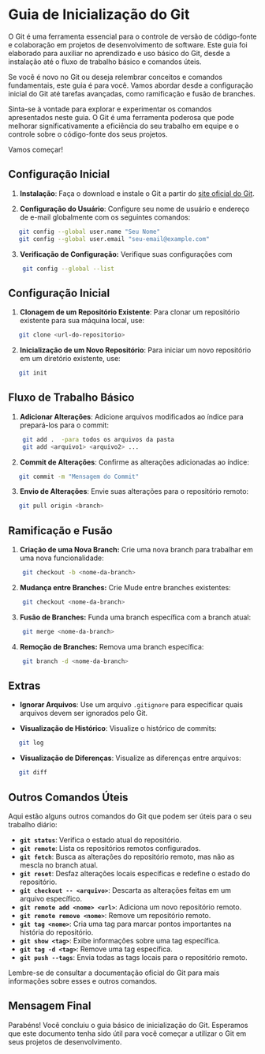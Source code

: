 # Guia de Inicialização do Git

O Git é uma ferramenta essencial para o controle de versão de código-fonte e colaboração em projetos de desenvolvimento de software. Este guia foi elaborado para auxiliar no aprendizado e uso básico do Git, desde a instalação até o fluxo de trabalho básico e comandos úteis.

Se você é novo no Git ou deseja relembrar conceitos e comandos fundamentais, este guia é para você. Vamos abordar desde a configuração inicial do Git até tarefas avançadas, como ramificação e fusão de branches.

Sinta-se à vontade para explorar e experimentar os comandos apresentados neste guia. O Git é uma ferramenta poderosa que pode melhorar significativamente a eficiência do seu trabalho em equipe e o controle sobre o código-fonte dos seus projetos.

Vamos começar!

## Configuração Inicial

1. **Instalação**: Faça o download e instale o Git a partir do [site oficial do Git](https://git-scm.com/).

2. **Configuração do Usuário**: Configure seu nome de usuário e endereço de e-mail globalmente com os seguintes comandos:
```sh
   git config --global user.name "Seu Nome"
   git config --global user.email "seu-email@example.com"
```
3. **Verificação de Configuração:** Verifique suas configurações com
```sh
    git config --global --list
```

## Configuração Inicial

1. **Clonagem de um Repositório Existente**: Para clonar um repositório existente para sua máquina local, use:
```sh
   git clone <url-do-repositorio>
```

2. **Inicialização de um Novo Repositório**: Para iniciar um novo repositório em um diretório existente, use:
```sh
   git init
```

## Fluxo de Trabalho Básico

1. **Adicionar Alterações**: Adicione arquivos modificados ao índice para prepará-los para o commit:
```sh
    git add .  -para todos os arquivos da pasta
    git add <arquivo1> <arquivo2> ...
```

2. **Commit de Alterações**: Confirme as alterações adicionadas ao índice:
```sh
   git commit -m "Mensagem do Commit"
```

3. **Envio de Alterações**: Envie suas alterações para o repositório remoto:
```sh
   git pull origin <branch>
```

## Ramificação e Fusão

1. **Criação de uma Nova Branch:** Crie uma nova branch para trabalhar em uma nova funcionalidade:
```sh
    git checkout -b <nome-da-branch>
```

2. **Mudança entre Branches:** Crie Mude entre branches existentes:
```sh
    git checkout <nome-da-branch>
```

3. **Fusão de Branches:** Funda uma branch específica com a branch atual:
```sh
    git merge <nome-da-branch>
```

4. **Remoção de Branches:** Remova uma branch específica:
```sh
    git branch -d <nome-da-branch>
```

## Extras

- **Ignorar Arquivos**: Use um arquivo `.gitignore` para especificar quais arquivos devem ser ignorados pelo Git.

- **Visualização de Histórico**: Visualize o histórico de commits:
```sh
   git log
```

- **Visualização de Diferenças**: Visualize as diferenças entre arquivos:
```sh
   git diff
```

## Outros Comandos Úteis

Aqui estão alguns outros comandos do Git que podem ser úteis para o seu trabalho diário:

- **`git status`**: Verifica o estado atual do repositório.
- **`git remote`**: Lista os repositórios remotos configurados.
- **`git fetch`**: Busca as alterações do repositório remoto, mas não as mescla no branch atual.
- **`git reset`**: Desfaz alterações locais específicas e redefine o estado do repositório.
- **`git checkout -- <arquivo>`**: Descarta as alterações feitas em um arquivo específico.
- **`git remote add <nome> <url>`**: Adiciona um novo repositório remoto.
- **`git remote remove <nome>`**: Remove um repositório remoto.
- **`git tag <nome>`**: Cria uma tag para marcar pontos importantes na história do repositório.
- **`git show <tag>`**: Exibe informações sobre uma tag específica.
- **`git tag -d <tag>`**: Remove uma tag específica.
- **`git push --tags`**: Envia todas as tags locais para o repositório remoto.

Lembre-se de consultar a documentação oficial do Git para mais informações sobre esses e outros comandos.

## Mensagem Final

Parabéns! Você concluiu o guia básico de inicialização do Git. Esperamos que este documento tenha sido útil para você começar a utilizar o Git em seus projetos de desenvolvimento.


